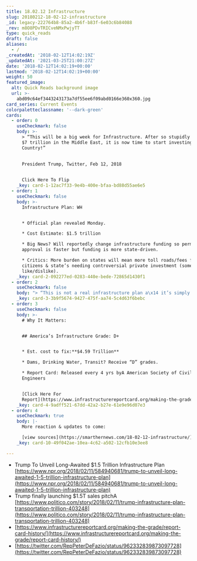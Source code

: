 ```yaml
---
title: 18.02.12 Infrastructure
slug: 20180212-18-02-12-infrastructure
_id: legacy-222764b8-85a2-4b6f-b83f-6e03c6b84088
_rev: m8O8PDvTRICveNMxPwjyTT
type: quick_reads
draft: false
aliases:
  - /
_createdAt: '2018-02-12T14:02:19Z'
_updatedAt: '2021-03-25T21:00:27Z'
date: '2018-02-12T14:02:19+00:00'
lastmod: '2018-02-12T14:02:19+00:00'
weight: 50
featured_image:
  alt: Quick Reads background image
  url: >-
    abd09c64ef3443243173a7df55ee6f09abd0166e360x360.jpg
card_series: Current Events
colorpaletteclassname: '--dark-green'
cards:
  - order: 0
    useCheckmark: false
    body: >-
      > “This will be a big week for Infrastructure. After so stupidly spending
      $7 trillion in the Middle East, it is now time to start investing in OUR
      Country!”  
        
        
      President Trump, Twitter, Feb 12, 2018


      Click Here To Flip
    _key: card-1-12ac7f33-9e4b-400e-bfaa-bd88d55ae6e5
  - order: 1
    useCheckmark: false
    body: >-
      Infrastructure Plan: WH


      * Official plan revealed Monday.

      * Cost Estimate: $1.5 trillion

      * Big News? Will reportedly change infrastructure funding so permit
      approval is faster but funding is more state-driven.

      * Critics: More burden on states will mean more toll roads/fees for
      citizens & state’s needing controversial private investment (some
      like/dislike).
    _key: card-2-092277ed-0283-440e-bede-72865d1430f1
  - order: 2
    useCheckmark: false
    body: "> “This is not a real infrastructure plan a\x14 it’s simply another scam, an attempt by this administration to privatize critical government functions, and create windfalls for their buddies on Wall Street.”  \n  \n  \n  \nRep. Peter DeFazio (D-O) House Transportation Committee"
    _key: card-3-3b9f5674-9427-475f-aa74-5c4d63f6bebc
  - order: 3
    useCheckmark: false
    body: >-
      # Why It Matters:


      ## America’s Infrastructure Grade: D+


      * Est. cost to fix:**$4.59 Trillion**

      * Dams, Drinking Water, Transit? Receive “D” grades.

      * Report Card: Released every 4 yrs byA American Society of Civil
      Engineers


      [Click Here For
      Report](https://www.infrastructurereportcard.org/making-the-grade/report-card-history/)
    _key: card-4-9adff521-67dd-42a2-b27e-61e9e96d07e3
  - order: 4
    useCheckmark: true
    body: |-
      More reaction & updates to come:

      [view sources](https://smarthernews.com/18-02-12-infrastructure/)
    _key: card-10-49f042ae-10ea-4c62-a502-12cfb10e3ee8

---
```

* Trump To Unveil Long-Awaited $1.5 Trillion Infrastructure Plan [https://www.npr.org/2018/02/11/584940681/trump-to-unveil-long-awaited-1-5-trillion-infrastructure-plan](https://www.npr.org/2018/02/11/584940681/trump-to-unveil-long-awaited-1-5-trillion-infrastructure-plan)
* Trump finally launching $1.5T sales pitchA [https://www.politico.com/story/2018/02/11/trump-infrastructure-plan-transportation-trillion-403248](https://www.politico.com/story/2018/02/11/trump-infrastructure-plan-transportation-trillion-403248)
* [https://www.infrastructurereportcard.org/making-the-grade/report-card-history/](https://www.infrastructurereportcard.org/making-the-grade/report-card-history/)
* [https://twitter.com/RepPeterDeFazio/status/962332839873097728](https://twitter.com/RepPeterDeFazio/status/962332839873097728)